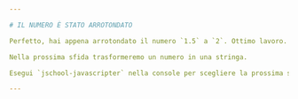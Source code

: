 ```yaml
---

# IL NUMERO È STATO ARROTONDATO

Perfetto, hai appena arrotondato il numero `1.5` a `2`. Ottimo lavoro.

Nella prossima sfida trasformeremo un numero in una stringa.

Esegui `jschool-javascripter` nella console per scegliere la prossima sfida.

---
```

